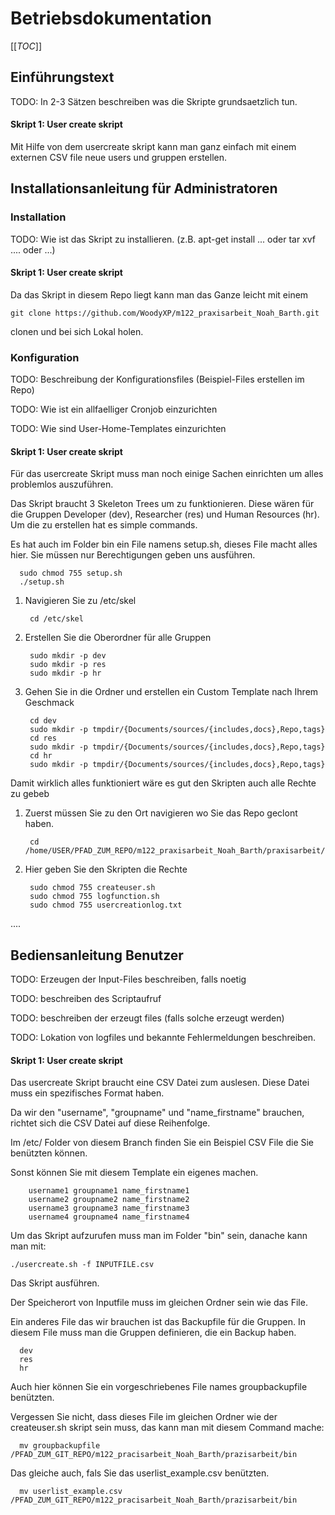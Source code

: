 # Betriebsdokumentation
[[_TOC_]]
## Einführungstext 

TODO: In 2-3 Sätzen beschreiben was die Skripte grundsaetzlich tun.

#### Skript 1: User create skript

Mit Hilfe von dem usercreate skript kann man ganz einfach mit einem externen CSV file neue users und gruppen erstellen.

## Installationsanleitung für Administratoren

### Installation

TODO: Wie ist das Skript zu installieren. (z.B. apt-get install ... oder tar xvf .... oder ...)

#### Skript 1: User create skript

Da das Skript in diesem Repo liegt kann man das Ganze leicht mit einem 
        
    git clone https://github.com/WoodyXP/m122_praxisarbeit_Noah_Barth.git

clonen und bei sich Lokal holen.
### Konfiguration

TODO: Beschreibung der Konfigurationsfiles (Beispiel-Files erstellen im Repo)

TODO: Wie ist ein allfaelliger Cronjob einzurichten

TODO: Wie sind User-Home-Templates einzurichten

#### Skript 1: User create skript

Für das usercreate Skript muss man noch einige Sachen einrichten um alles problemlos auszuführen.

Das Skript braucht 3 Skeleton Trees um zu funktionieren. Diese wären für die Gruppen Developer (dev), Researcher (res)
und Human Resources (hr).
Um die zu erstellen hat es simple commands.

Es hat auch im Folder bin ein File namens setup.sh, dieses File macht alles hier. Sie müssen nur Berechtigungen geben uns ausführen.

      sudo chmod 755 setup.sh
      ./setup.sh

1. Navigieren Sie zu /etc/skel
        
        cd /etc/skel

2. Erstellen Sie die Oberordner für alle Gruppen

        sudo mkdir -p dev
        sudo mkdir -p res
        sudo mkdir -p hr

3. Gehen Sie in die Ordner und erstellen ein Custom Template nach Ihrem Geschmack

        cd dev
        sudo mkdir -p tmpdir/{Documents/sources/{includes,docs},Repo,tags}
        cd res
        sudo mkdir -p tmpdir/{Documents/sources/{includes,docs},Repo,tags}
        cd hr
        sudo mkdir -p tmpdir/{Documents/sources/{includes,docs},Repo,tags}

Damit wirklich alles funktioniert wäre es gut den Skripten auch alle Rechte zu gebeb

1. Zuerst müssen Sie zu den Ort navigieren wo Sie das Repo geclont haben.

        cd /home/USER/PFAD_ZUM_REPO/m122_praxisarbeit_Noah_Barth/praxisarbeit/bin

2. Hier geben Sie den Skripten die Rechte

        sudo chmod 755 createuser.sh
        sudo chmod 755 logfunction.sh   
        sudo chmod 755 usercreationlog.txt


....

## Bediensanleitung Benutzer


TODO: Erzeugen der Input-Files beschreiben, falls noetig

TODO: beschreiben des Scriptaufruf

TODO: beschreiben der erzeugt files (falls solche erzeugt werden)

TODO: Lokation von logfiles und bekannte Fehlermeldungen beschreiben.

#### Skript 1: User create skript
    
Das usercreate Skript braucht eine CSV Datei zum auslesen. Diese Datei muss ein spezifisches Format haben.

Da wir den "username", "groupname" und "name_firstname" brauchen, richtet sich die CSV Datei auf diese Reihenfolge.

Im /etc/ Folder von diesem Branch finden Sie ein Beispiel CSV File die Sie benützten können.

Sonst können Sie mit diesem Template ein eigenes machen.

        username1 groupname1 name_firstname1
        username2 groupname2 name_firstname2
        username3 groupname3 name_firstname3
        username4 groupname4 name_firstname4

Um das Skript aufzurufen muss man im Folder "bin" sein, danache kann man mit:

    ./usercreate.sh -f INPUTFILE.csv

Das Skript ausführen.

Der Speicherort von Inputfile muss im gleichen Ordner sein wie das File.

Ein anderes File das wir brauchen ist das Backupfile für die Gruppen. In diesem
File muss man die Gruppen definieren, die ein Backup haben.

      dev
      res
      hr

Auch hier können Sie ein vorgeschriebenes File names groupbackupfile benützten.

Vergessen Sie nicht, dass dieses File im gleichen Ordner wie der createuser.sh skript sein muss, das kann man mit diesem Command mache:

      mv groupbackupfile /PFAD_ZUM_GIT_REPO/m122_pracisarbeit_Noah_Barth/prazisarbeit/bin

Das gleiche auch, fals Sie das userlist_example.csv benützten.

      mv userlist_example.csv /PFAD_ZUM_GIT_REPO/m122_pracisarbeit_Noah_Barth/prazisarbeit/bin

